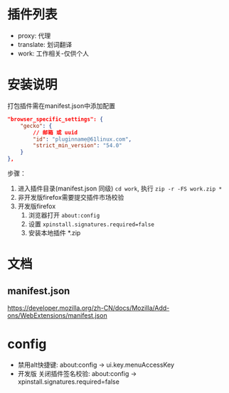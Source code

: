 # 插件列表

- proxy: 代理
- translate: 划词翻译
- work: 工作相关-仅供个人

# 安装说明

打包插件需在manifest.json中添加配置

```json
"browser_specific_settings": {
    "gecko": {
        // 邮箱 或 uuid
        "id": "pluginname@61linux.com",
        "strict_min_version": "54.0"
    }
},
```

步骤：

1. 进入插件目录(manifest.json 同级) `cd work`, 执行 `zip -r -FS work.zip *`
2. 非开发版firefox需要提交插件市场校验
3. 开发版firefox
    1. 浏览器打开 `about:config`
    2. 设置 `xpinstall.signatures.required=false`
    3. 安装本地插件 *.zip

# 文档

## manifest.json

https://developer.mozilla.org/zh-CN/docs/Mozilla/Add-ons/WebExtensions/manifest.json

# config

- 禁用alt快捷键: about:config -> ui.key.menuAccessKey
- 开发版 关闭插件签名校验: about:config -> xpinstall.signatures.required=false